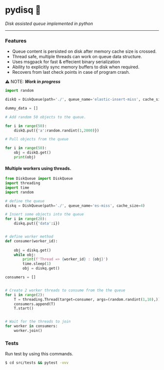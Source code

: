 # pydisq 🦦
 *Disk assisted queue implemented in python*

----

### Features

* Queue content is persisted on disk after memory cache size is crossed.
* Thread safe, multiple threads can work on queue data structure.
* Uses msgpack for fast &  effecient binary serialization
* Ability to explicitly sync memory buffers to disk when required.
* Recovers from last check points in case of program crash.



⚠️ NOTE:  ***Work in progress***

```python
import random

diskQ = DiskQueue(path='./', queue_name='elastic-insert-miss', cache_size=10)

dummy_data = []

# Add random 50 objects to the queue.

for i in range(50):
    diskQ.put({'a':random.randint(1,2000)})

# Pull objects from the queue

for i in range(50):
    obj = diskQ.get()
    print(obj)
```


#### Multiple workers using threads.
```python
from DiskQueue import DiskQueue
import threading
import time
import random

# define the queue
diskq = DiskQueue(path='./', queue_name='es-miss', cache_size=4)

# Insert some objects into the queue
for i in range(20):
    diskq.put({'data':i})


# define worker method
def consumer(worker_id):
    
    obj = diskq.get()
    while obj:
        print(f'Thread => {worker_id} : {obj}')
        time.sleep(1)
        obj = diskq.get()

consumers = []


# Create 2 worker threads to consume from the the queue
for i in range(2):
    T = threading.Thread(target=consumer, args=(random.randint(1,10),))
    consumers.append(T)
    T.start()


# Wait for the threads to join
for worker in consumers:
    worker.join()
```

### Tests
Run test by using this commands.
```bash
$ cd src/tests && pytest -vvv

```
